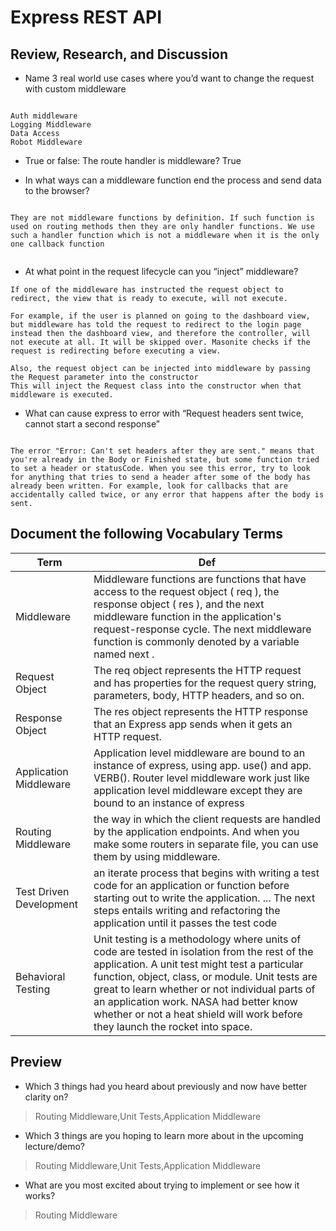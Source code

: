 # Express REST API

## Review, Research, and Discussion

- Name 3 real world use cases where you’d want to change the request with custom middleware

```

Auth middleware
Logging Middleware
Data Access
Robot Middleware

```

- True or false: The route handler is middleware? True 

- In what ways can a middleware function end the process and send data to the browser?

```

They are not middleware functions by definition. If such function is used on routing methods then they are only handler functions. We use such a handler function which is not a middleware when it is the only one callback function


```

- At what point in the request lifecycle can you “inject” middleware?

```
If one of the middleware has instructed the request object to redirect, the view that is ready to execute, will not execute.

For example, if the user is planned on going to the dashboard view, but middleware has told the request to redirect to the login page instead then the dashboard view, and therefore the controller, will not execute at all. It will be skipped over. Masonite checks if the request is redirecting before executing a view.

Also, the request object can be injected into middleware by passing the Request parameter into the constructor 
This will inject the Request class into the constructor when that middleware is executed.

```

- What can cause express to error with “Request headers sent twice, cannot start a second response”

```

The error "Error: Can't set headers after they are sent." means that you're already in the Body or Finished state, but some function tried to set a header or statusCode. When you see this error, try to look for anything that tries to send a header after some of the body has already been written. For example, look for callbacks that are accidentally called twice, or any error that happens after the body is sent.

```


## Document the following Vocabulary Terms
>
>

**Term** | **Def**
------------ | -------------
 Middleware | Middleware functions are functions that have access to the request object ( req ), the response object ( res ), and the next middleware function in the application's request-response cycle. The next middleware function is commonly denoted by a variable named next .
 Request Object | The req object represents the HTTP request and has properties for the request query string, parameters, body, HTTP headers, and so on.
 Response Object | The res object represents the HTTP response that an Express app sends when it gets an HTTP request.
 Application Middleware | Application level middleware are bound to an instance of express, using app. use() and app. VERB(). Router level middleware work just like application level middleware except they are bound to an instance of express
 Routing Middleware | the way in which the client requests are handled by the application endpoints. And when you make some routers in separate file, you can use them by using middleware.
 Test Driven Development | an iterate process that begins with writing a test code for an application or function before starting out to write the application. ... The next steps entails writing and refactoring the application until it passes the test code
 Behavioral Testing | Unit testing is a methodology where units of code are tested in isolation from the rest of the application. A unit test might test a particular function, object, class, or module. Unit tests are great to learn whether or not individual parts of an application work. NASA had better know whether or not a heat shield will work before they launch the rocket into space.


## Preview



* Which 3 things had you heard about previously and now have better clarity on?
>
> Routing Middleware,Unit Tests,Application Middleware
>
* Which 3 things are you hoping to learn more about in the upcoming lecture/demo?
>
> Routing Middleware,Unit Tests,Application Middleware
>
* What are you most excited about trying to implement or see how it works?
>
> Routing Middleware
>


